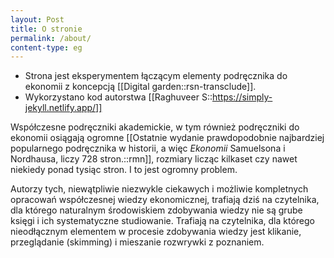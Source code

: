 ```yaml
---
layout: Post
title: O stronie
permalink: /about/
content-type: eg
---
```


- Strona jest eksperymentem łączącym elementy podręcznika do ekonomii z koncepcją [[Digital garden::rsn-transclude]].
- Wykorzystano kod autorstwa [[Raghuveer S::https://simply-jekyll.netlify.app/]]

Współczesne podręczniki akademickie, w tym również podręczniki do ekonomii osiągają ogromne [[Ostatnie wydanie prawdopodobnie najbardziej popularnego  podręcznika w historii, a więc *Ekonomii* Samuelsona i Nordhausa, liczy 728 stron.::rmn]], rozmiary licząc kilkaset czy nawet niekiedy ponad tysiąc stron. I to jest ogromny problem.

Autorzy tych, niewątpliwie niezwykle ciekawych i możliwie kompletnych opracowań współczesnej wiedzy ekonomicznej, trafiają dziś na czytelnika, dla którego naturalnym środowiskiem zdobywania wiedzy nie są grube księgi i ich systematyczne studiowanie. Trafiają na czytelnika, dla którego nieodłącznym elementem w procesie zdobywania wiedzy jest klikanie, przeglądanie (skimming) i mieszanie rozwrywki z poznaniem. 





